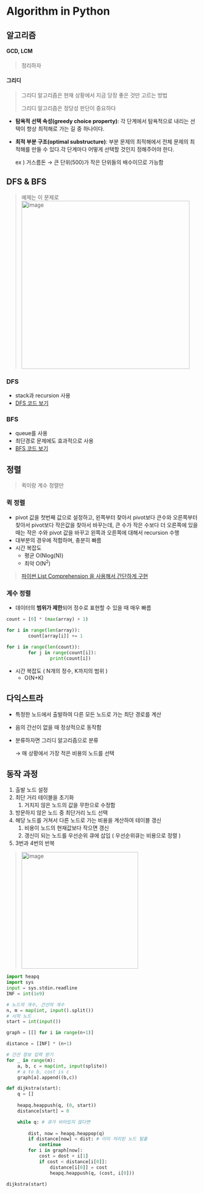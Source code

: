 # Algorithm in Python

## 알고리즘
#### GCD, LCM
> 정리하자

#### 그리디
> 그리디 알고리즘은 현재 상황에서 지금 당장 좋은 것만 고르는 방법
> 
> 그리디 알고리즘은 정당성 판단이 중요하다
- **탐욕적 선택 속성(greedy choice property)**: 각 단계에서 탐욕적으로 내리는 선택이 항상 최적해로 가는 길 중 하나이다.
- **최적 부분 구조(optimal substructure)**: 부분 문제의 최적해에서 전체 문제의 최적해를 만들 수 있다.각 단계마다 어떻게 선택할 것인지 정해주어야 한다.
    
    ex ) 거스름돈 → 큰 단위(500)가 작은 단위들의 배수이므로 가능함

## DFS & BFS
> 예제는 이 문제로	
    <img width="441" alt="image" src="https://user-images.githubusercontent.com/72727113/166429856-20724253-bc37-40a4-ade1-1352ff601ea3.png">
### DFS

- stack과 recursion 사용
- [DFS 코드 보기](https://github.com/JiwonHwang01/StudyToday/edit/main/%EC%95%8C%EA%B3%A0%EB%A6%AC%EC%A6%98/DFS.py)
    

### BFS

- queue를 사용
- 최단경로 문제에도 효과적으로 사용
- [BFS 코드 보기](https://github.com/JiwonHwang01/StudyToday/edit/main/%EC%95%8C%EA%B3%A0%EB%A6%AC%EC%A6%98/BFS.py)

## 정렬
> 퀵이랑 계수 정렬만
### 퀵 정렬

- pivot 값을 첫번째 값으로 설정하고, 왼쪽부터 찾아서 pivot보다 큰수와 오른쪽부터 찾아서 pivot보다 작은값을 찾아서 바꾸는데,  큰 수가 작은 수보다 더 오른쪽에 있을때는 작은 수와 pivot 값을 바꾸고 왼쪽과 오른쪽에 대해서 recursion 수행
- 대부분의 경우에 적합하며, 충분히 빠름
- 시간 복잡도
    - 평균 O(Nlog(N)) 
    - 최악 O(N<sup>2</sup>)

> [파이썬 List Comprehension 을 사용해서 간단하게 구현](https://github.com/JiwonHwang01/StudyToday/edit/main/%EC%95%8C%EA%B3%A0%EB%A6%AC%EC%A6%98/quickSort.py)


### 계수 정렬

- 데이터의 **범위가 제한**되어 정수로 표현할 수 있을 때 매우 빠름

```python
count = [0] * (max(array) + 1)

for i in range(len(array)):
		count[array[i]] += 1

for i in range(len(count)):
		for j in range(count[i]):
				print(count[i])
```

- 시간 복잡도 ( N개의 정수, K까지의 범위 )
    - O(N+K)

## 다익스트라
- 특정한 노드에서 출발하여 다른 모든 노드로 가는 최단 경로를 계산
- 음의 간선이 없을 때 정상적으로 동작함
- 분류하자면 그리디 알고리즘으로 분류
    
    → 매 상황에서 가장 적은 비용의 노드를 선택
    

## 동작 과정

1. 출발 노드 설정
2. 최단 거리 테이블을 초기화
    1. 거치지 않은 노드의 값을 무한으로 수정함
3. 방문하지 않은 노드 중 최단거리 노드 선택
4. 해당 노드를 거쳐서 다른 노드로 가는 비용을 계산하여 테이블 갱신
    1. 비용이 노드의 현재값보다 작으면 갱신
    2. 갱신이 되는 노드를 우선순위 큐에 삽입 ( 우선순위큐는 비용으로 정렬 )
5. 3번과 4번의 반복

> <img width="306" alt="image" src="https://user-images.githubusercontent.com/72727113/174304460-71ccdd01-2472-4394-96fe-194a4efcd9ab.png">

```python
import heapq
import sys
input = sys.stdin.readline
INF = int(1e9)

# 노드의 개수, 간선의 개수
n, m = map(int, input().split())
# 시작 노드
start = int(input())

graph = [[] for i in range(n+1)]

distance = [INF] * (n+1)

# 간선 정보 입력 받기
for _ in range(m):
	a, b, c = map(int, input(splite))
	# a to b, cost is c
	graph[a].append((b,c))

def dijkstra(start):
	q = []
	
	heapq.heappush(q, (0, start))
	distance[start] = 0

	while q: # 큐가 비어있지 않다면
		
		dist, now = heapq.heappop(q)
		if distance[now] < dist: # 이미 처리된 노드 탈출
			continue
		for i in graph[now]:
			cost = dost + i[1]
			if cost < distance[i[0]]:
				distance[i[0]] = cost
				heapq.heappush(q, (cost, i[0]))

dijkstra(start)
```